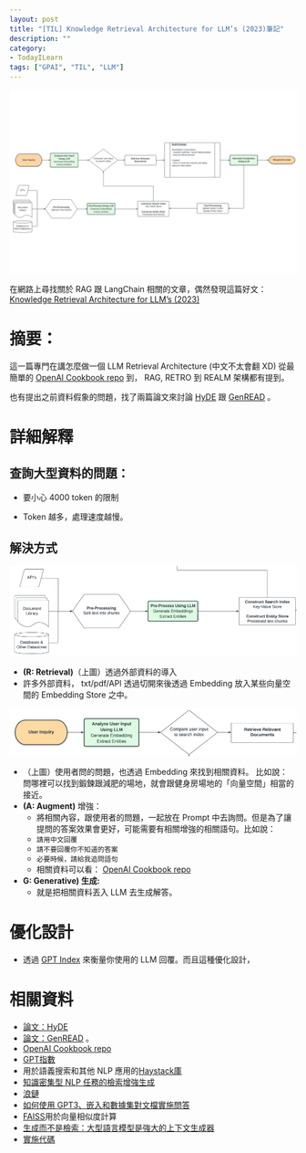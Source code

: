 ```yaml
---
layout: post
title: "[TIL] Knowledge Retrieval Architecture for LLM’s (2023)筆記"
description: ""
category: 
- TodayILearn
tags: ["GPAI", "TIL", "LLM"]
---
```


![Knowledge Retrieval Architecture for LLM’s (2023)](../images/2022/featured-image-llm-knowledge-architecture.png)

在網路上尋找關於 RAG 跟 LangChain 相關的文章，偶然發現這篇好文： [Knowledge Retrieval Architecture for LLM’s (2023)](https://mattboegner.com/knowledge-retrieval-architecture-for-llms/)



# 摘要：

這一篇專門在講怎麼做一個 LLM Retrieval Architecture (中文不太會翻 XD)
從最簡單的 [OpenAI Cookbook repo](https://github.com/openai/openai-cookbook/blob/main/examples/Question_answering_using_embeddings.ipynb?ref=mattboegner.com) 到， RAG, RETRO 到 REALM 架構都有提到。

也有提出之前資料假象的問題，找了兩篇論文來討論 [HyDE](https://arxiv.org/abs/2212.10496?ref=mattboegner.com) 跟 [GenREAD](https://arxiv.org/abs/2209.10063?ref=mattboegner.com) 。

# 詳細解釋

## 查詢大型資料的問題：

- 要小心 4000 token 的限制

- Token 越多，處理速度越慢。

## 解決方式

![img](../images/2022/Screen-Shot-2023-01-31-at-12.44.17-AM-20230714162721032.png)

-  **(R: Retrieval)**（上圖）透過外部資料的導入
  - 許多外部資料， txt/pdf/API 透過切開來後透過 Embedding 放入某些向量空間的 Embedding Store 之中。


![img](../images/2022/Screen-Shot-2023-01-31-at-12.44.42-AM.png)

- （上圖）使用者問的問題，也透過 Embedding 來找到相關資料。 比如說： 問哪裡可以找到鍛鍊跟減肥的場地，就會跟健身房場地的「向量空間」相當的接近。
- **(A: Augment)** 增強：
  -  將相關內容，跟使用者的問題，一起放在 Prompt 中去詢問。但是為了讓提問的答案效果會更好，可能需要有相關增強的相關語句。比如說：
    - `請用中文回覆`
    - `請不要回覆你不知道的答案`
    - `必要時候，請給我追問語句`
  - 相關資料可以看： [OpenAI Cookbook repo](https://github.com/openai/openai-cookbook/blob/main/examples/Question_answering_using_embeddings.ipynb?ref=mattboegner.com) 
- **G: Generative) 生成:**
  - 就是把相關資料丟入 LLM 去生成解答。



# 優化設計

- 透過 [GPT Index](https://gpt-index.readthedocs.io/en/latest/guides/primer.html?ref=mattboegner.com) 來衡量你使用的 LLM 回覆。而且這種優化設計，



# 相關資料

-  [論文：HyDE](https://arxiv.org/abs/2212.10496?ref=mattboegner.com) 
- [論文：GenREAD](https://arxiv.org/abs/2209.10063?ref=mattboegner.com) 。
-  [OpenAI Cookbook repo](https://github.com/openai/openai-cookbook/blob/main/examples/Question_answering_using_embeddings.ipynb?ref=mattboegner.com) 
- [GPT指數](https://github.com/jerryjliu/gpt_index?ref=mattboegner.com)
- 用於語義搜索和其他 NLP 應用的[Haystack庫](https://docs.haystack.deepset.ai/docs/intro?ref=mattboegner.com)
- [知識密集型 NLP 任務的檢索增強生成](https://arxiv.org/abs/2005.11401?ref=mattboegner.com)
- [浪鏈](https://github.com/hwchase17/langchain?ref=mattboegner.com)
- [如何使用 GPT3、嵌入和數據集對文檔實施問答](https://simonwillison.net/2023/Jan/13/semantic-search-answers/?ref=mattboegner.com)
- [FAISS](https://github.com/facebookresearch/faiss?ref=mattboegner.com)用於向量相似度計算
- [生成而不是檢索：大型語言模型是強大的上下文生成器](https://arxiv.org/abs/2209.10063?ref=mattboegner.com)
- [實施代碼](https://github.com/wyu97/GenRead?ref=mattboegner.com)
